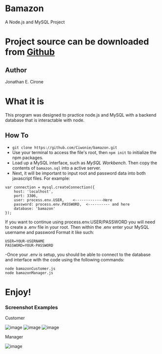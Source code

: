 # Bamazon 
A Node.js and MySQL Project

# Project source can be downloaded from [Github](https://github.com/Ciwonie/bamazon.git)

## Author
Jonathan E. Cirone

# What it is
This program was designed to practice node.js and MySQL with a backend database that is interactable with node.

## How To
- ``` git clone https://github.com/Ciwonie/bamazon.git ```
- Use your terminal to access the file's root, then ``` npm init ``` to initialize the npm packages.
- Load up a MySQL interface, such as *MySQL Workbench*. Then copy the contents of ```bamazon.sql``` into a active server.
- Next, it will be important to input root and password data into both javascript files. For example:
```
var connection = mysql.createConnection({
    host: 'localhost',
    port: 3306,
    user: process.env.USER,    <-------------Here
    password: process.env.PASSWORD,  <---------- and here
    database: 'bamazon'
});
```
If you want to continue using process.env.USER/PASSWORD you will need to create a .env file in your root. Then within the .env enter your
MySQL username and password
Format it like such:
```
USER=YOUR-USERNAME
PASSWORD=YOUR-PASSWORD

```
-Once your .env is setup, you should be able to connect to the database and interface with the code using the following commands:
```
node bamazonCustomer.js
node bamazonManager.js
```

# Enjoy!


### Screenshot Examples

Customer

![image](https://user-images.githubusercontent.com/38769635/44559148-b3ef0680-a70d-11e8-8275-e4eb06c42321.png)
![image](https://user-images.githubusercontent.com/38769635/44559164-ca955d80-a70d-11e8-880d-808ed1931e9c.png)
![image](https://user-images.githubusercontent.com/38769635/44559181-dc770080-a70d-11e8-8847-d321c9efcf15.png)

Manager

![image](https://user-images.githubusercontent.com/38769635/44559215-13e5ad00-a70e-11e8-99b6-561e3030e504.png)
